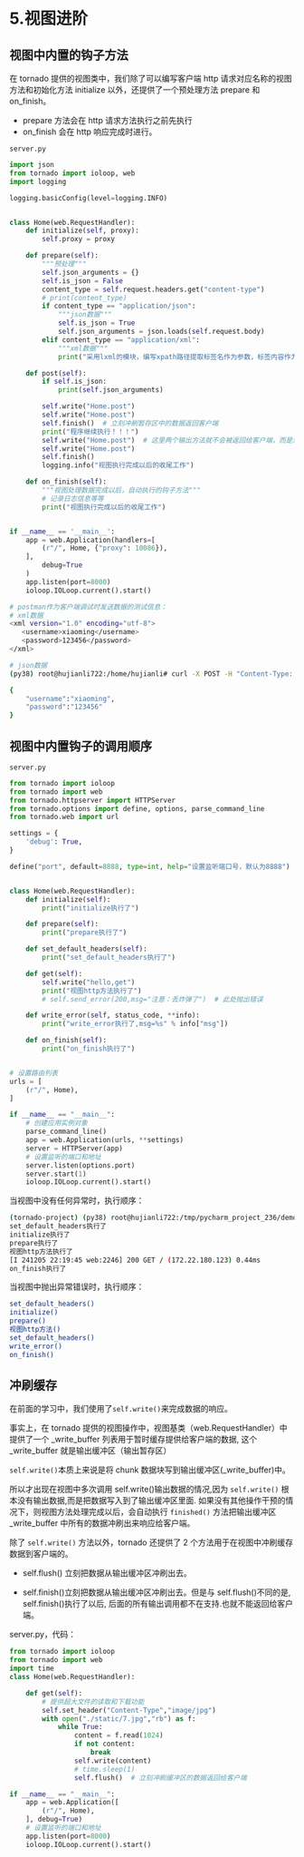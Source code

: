 # 5.视图进阶

## 视图中内置的钩子方法

在 tornado 提供的视图类中，我们除了可以编写客户端 http 请求对应名称的视图方法和初始化方法 initialize 以外，还提供了一个预处理方法 prepare 和 on_finish。

- prepare 方法会在 http 请求方法执行之前先执行
- on_finish 会在 http 响应完成时进行。

`server.py`

```python
import json
from tornado import ioloop, web
import logging

logging.basicConfig(level=logging.INFO)


class Home(web.RequestHandler):
    def initialize(self, proxy):
        self.proxy = proxy

    def prepare(self):
        """预处理"""
        self.json_arguments = {}
        self.is_json = False
        content_type = self.request.headers.get("content-type")
        # print(content_type)
        if content_type == "application/json":
            """json数据"""
            self.is_json = True
            self.json_arguments = json.loads(self.request.body)
        elif content_type == "application/xml":
            """xml数据"""
            print("采用lxml的模块，编写xpath路径提取标签名作为参数，标签内容作为参数值")

    def post(self):
        if self.is_json:
            print(self.json_arguments)

        self.write("Home.post")
        self.write("Home.post")
        self.finish()  # 立刻冲刷暂存区中的数据返回客户端
        print("程序继续执行！！！")
        self.write("Home.post")  # 这里两个输出方法就不会被返回给客户端，而是清洗掉了
        self.write("Home.post")
        self.finish()
        logging.info("视图执行完成以后的收尾工作")

    def on_finish(self):
        """视图处理数据完成以后，自动执行的钩子方法"""
        # 记录日志信息等等
        print("视图执行完成以后的收尾工作")


if __name__ == '__main__':
    app = web.Application(handlers=[
        (r"/", Home, {"proxy": 10086}),
    ],
        debug=True
    )
    app.listen(port=8000)
    ioloop.IOLoop.current().start()
```

```sh
# postman作为客户端调试时发送数据的测试信息：
# xml数据
<xml version="1.0" encoding="utf-8">
   <username>xiaoming</username>
   <password>123456</password>
</xml>

# json数据
(py38) root@hujianli722:/home/hujianli# curl -X POST -H "Content-Type: application/json" -d '{"username":"xiaoming","password":"123456"}' http://172.22.180.123:8000

{
	"username":"xiaoming",
	"password":"123456"
}
```

## 视图中内置钩子的调用顺序

`server.py`

```python
from tornado import ioloop
from tornado import web
from tornado.httpserver import HTTPServer
from tornado.options import define, options, parse_command_line
from tornado.web import url

settings = {
    'debug': True,
}

define("port", default=8888, type=int, help="设置监听端口号，默认为8888")


class Home(web.RequestHandler):
    def initialize(self):
        print("initialize执行了")

    def prepare(self):
        print("prepare执行了")

    def set_default_headers(self):
        print("set_default_headers执行了")

    def get(self):
        self.write("hello,get")
        print("视图http方法执行了")
        # self.send_error(200,msg="注意：丢炸弹了")  # 此处抛出错误

    def write_error(self, status_code, **info):
        print("write_error执行了,msg=%s" % info["msg"])

    def on_finish(self):
        print("on_finish执行了")


# 设置路由列表
urls = [
    (r"/", Home),
]

if __name__ == "__main__":
    # 创建应用实例对象
    parse_command_line()
    app = web.Application(urls, **settings)
    server = HTTPServer(app)
    # 设置监听的端口和地址
    server.listen(options.port)
    server.start(1)
    ioloop.IOLoop.current().start()
```

当视图中没有任何异常时，执行顺序：

```sh
(tornado-project) (py38) root@hujianli722:/tmp/pycharm_project_236/demo19# python server.py
set_default_headers执行了
initialize执行了
prepare执行了
视图http方法执行了
[I 241205 22:19:45 web:2246] 200 GET / (172.22.180.123) 0.44ms
on_finish执行了
```

当视图中抛出异常错误时，执行顺序：

```sh
set_default_headers()
initialize()
prepare()
视图http方法()
set_default_headers()
write_error()
on_finish()
```

## 冲刷缓存

在前面的学习中，我们使用了`self.write()`来完成数据的响应。

事实上，在 tornado 提供的视图操作中，视图基类（web.RequestHandler）中提供了一个 \_write_buffer 列表用于暂时缓存提供给客户端的数据, 这个 \_write_buffer 就是输出缓冲区（输出暂存区）

`self.write()`本质上来说是将 chunk 数据块写到输出缓冲区(\_write_buffer)中。

所以才出现在视图中多次调用 self.write()输出数据的情况,因为 `self.write()` 根本没有输出数据,而是把数据写入到了输出缓冲区里面. 如果没有其他操作干预的情况下，则视图方法处理完成以后，会自动执行 `finished()` 方法把输出缓冲区\_write_buffer 中所有的数据冲刷出来响应给客户端。

除了 `self.write()` 方法以外，tornado 还提供了 2 个方法用于在视图中冲刷缓存数据到客户端的。

- self.flush() 立刻把数据从输出缓冲区冲刷出去。

- self.finish()立刻把数据从输出缓冲区冲刷出去。但是与 self.flush()不同的是, self.finish()执行了以后, 后面的所有输出调用都不在支持.也就不能返回给客户端。

server.py，代码：

```python
from tornado import ioloop
from tornado import web
import time
class Home(web.RequestHandler):

    def get(self):
        # 提供超大文件的读取和下载功能
        self.set_header("Content-Type","image/jpg")
        with open("./static/7.jpg","rb") as f:
            while True:
                content = f.read(1024)
                if not content:
                    break
                self.write(content)
                # time.sleep(1)
                self.flush()  # 立刻冲刷缓冲区的数据返回给客户端

if __name__ == "__main__":
    app = web.Application([
        (r"/", Home),
    ], debug=True)
    # 设置监听的端口和地址
    app.listen(port=8000)
    ioloop.IOLoop.current().start()
```

